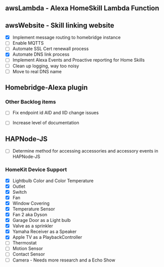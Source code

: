 ## awsLambda - Alexa HomeSkill Lambda Function

## awsWebsite - Skill linking website

* [x] Implement message routing to homebridge instance
* [ ] Enable MQTTS
* [ ] Automate SSL Cert renewall process
* [x] Automate DNS link process
* [ ] Implement Alexa Events and Proactive reporting for Home Skills
* [ ] Clean up logging, way too noisy
* [ ] Move to real DNS name

## Homebridge-Alexa plugin


### Other Backlog items

* [ ] Fix endpoint id AID and IID change issues
* [ ] Increase level of documentation


## HAPNode-JS

* [ ] Determine method for accessing accessories and accessory events in HAPNode-JS

### HomeKit Device Support

* [x] Lightbulb Color and Color Temperature
* [x] Outlet
* [x] Switch
* [x] Fan
* [x] Window Covering
* [x] Temperature Sensor
* [x] Fan 2 aka Dyson
* [x] Garage Door as a Light bulb
* [x] Valve as a sprinkler
* [x] Yamaha Receiver as a Speaker
* [x] Apple TV as a PlaybackController
* [ ] Thermostat
* [ ] Motion Sensor
* [ ] Contact Sensor
* [ ] Camera - Needs more research and a Echo Show
